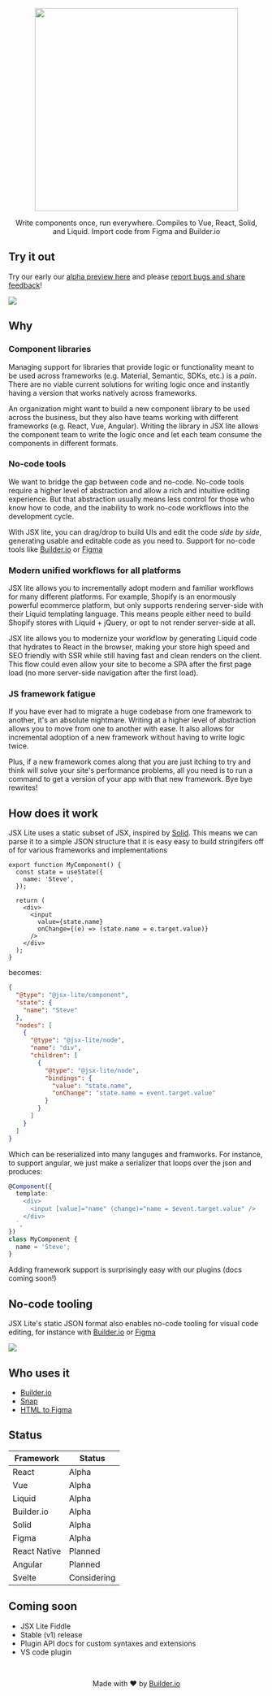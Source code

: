 <p align="center"><img width="400" src="https://cdn.builder.io/api/v1/image/assets%2FYJIGb4i01jvw0SRdL5Bt%2F873aa9bf5d8d4960abbee6d913862e1c"></p>

<p align="center">
  Write components once, run everywhere. Compiles to Vue, React, Solid, and Liquid. Import code from Figma and Builder.io
</p>

## Try it out

Try our early our [alpha preview here](https://jsx-lite.builder.io/) and please [report bugs and share feedback](https://github.com/BuilderIO/jsx-lite/issues)!

<a href="https://jsx-lite.builder.io" target="_blank" rel="noopenner">
<img src="https://imgur.com/H1WTtGe.gif" />
</a>

## Why

### Component libraries

Managing support for libraries that provide logic or functionality meant to be used across frameworks (e.g. Material, Semantic, SDKs, etc.) is a _pain_. There are no viable current solutions for writing logic once and instantly having a version that works natively across frameworks.

An organization might want to build a new component library to be used across the business, but they also have teams working with different frameworks (e.g. React, Vue, Angular). Writing the library in JSX lite allows the component team to write the logic once and let each team consume the components in different formats.

### No-code tools

We want to bridge the gap between code and no-code. No-code tools require a higher level of abstraction and allow a rich and intuitive editing experience. But that abstraction usually means less control for those who know how to code, and the inability to work no-code workflows into the development cycle.

With JSX lite, you can drag/drop to build UIs and edit the code _side by side_, generating usable and editable code as you need to. Support for no-code tools like [Builder.io](https://github.com/builderio/builder) or [Figma](https://github.com/BuilderIO/html-to-figma)

### Modern unified workflows for all platforms

JSX lite allows you to incrementally adopt modern and familiar workflows for many different platforms. For example, Shopify is an enormously powerful ecommerce platform, but only supports rendering server-side with their Liquid templating language. This means people either need to build Shopify stores with Liquid + jQuery, or opt to not render server-side at all.

JSX lite allows you to modernize your workflow by generating Liquid code that hydrates to React in the browser, making your store high speed and SEO friendly with SSR while still having fast and clean renders on the client. This flow could even allow your site to become a SPA after the first page load (no more server-side navigation after the first load).

### JS framework fatigue

If you have ever had to migrate a huge codebase from one framework to another, it's an absolute nightmare. Writing at a higher level of abstraction allows you to move from one to another with ease. It also allows for incremental adoption of a new framework without having to write logic twice.

Plus, if a new framework comes along that you are just itching to try and think will solve your site's performance problems, all you need is to run a command to get a version of your app with that new framework. Bye bye rewrites!

## How does it work

JSX Lite uses a static subset of JSX, inspired by [Solid](https://github.com/ryansolid/solid/blob/master/documentation/rendering.md). This means we can parse it to a simple JSON structure that it is easy easy to build stringifers off of for various frameworks and implementations

```tsx
export function MyComponent() {
  const state = useState({
    name: 'Steve',
  });

  return (
    <div>
      <input
        value={state.name}
        onChange={(e) => (state.name = e.target.value)}
      />
    </div>
  );
}
```

becomes:

```json
{
  "@type": "@jsx-lite/component",
  "state": {
    "name": "Steve"
  },
  "nodes": [
    {
      "@type": "@jsx-lite/node",
      "name": "div",
      "children": [
        {
          "@type": "@jsx-lite/node",
          "bindings": {
            "value": "state.name",
            "onChange": "state.name = event.target.value"
          }
        }
      ]
    }
  ]
}
```

Which can be reserialized into many languges and framworks. For instance, to support angular, we just make a serializer that loops over the json and produces:

```ts
@Component({
  template: `
    <div>
      <input [value]="name" (change)="name = $event.target.value" />
    </div>
  `,
})
class MyComponent {
  name = 'Steve';
}
```

Adding framework support is surprisingly easy with our plugins (docs coming soon!)

## No-code tooling

JSX Lite's static JSON format also enables no-code tooling for visual code editing, for instance with [Builder.io](https://github.com/builderio/builder) or [Figma](https://github.com/BuilderIO/html-to-figma)

<img src="https://imgur.com/3TjfY2H.gif" >

## Who uses it

- [Builder.io](https://github.com/builderio/builder)
- [Snap](https://github.com/builderio/snap)
- [HTML to Figma](https://github.com/builderio/html-to-figma)

## Status

| Framework    | Status      |
| ------------ | ----------- |
| React        | Alpha       |
| Vue          | Alpha       |
| Liquid       | Alpha       |
| Builder.io   | Alpha       |
| Solid        | Alpha       |
| Figma        | Alpha       |
| React Native | Planned     |
| Angular      | Planned     |
| Svelte       | Considering |

## Coming soon

- JSX Lite Fiddle
- Stable (v1) release
- Plugin API docs for custom syntaxes and extensions
- VS code plugin

<br />
<p align="center">
  Made with ❤️ by <a target="_blank" href="https://www.builder.io/">Builder.io</a>
</p>
